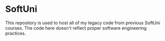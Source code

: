 # SoftUni

This repository is used to host all of my legacy code from previous SoftUni courses.
The code here doesn't reflect proper software engineering practices.
